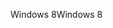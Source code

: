 <span data-ttu-id="3ea28-101">Windows 8</span><span class="sxs-lookup"><span data-stu-id="3ea28-101">Windows 8</span></span>